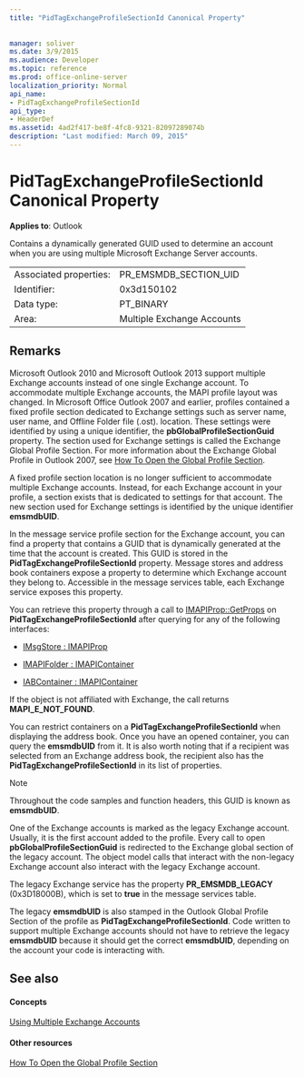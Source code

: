 ```yaml
---
title: "PidTagExchangeProfileSectionId Canonical Property"
 
 
manager: soliver
ms.date: 3/9/2015
ms.audience: Developer
ms.topic: reference
ms.prod: office-online-server
localization_priority: Normal
api_name:
- PidTagExchangeProfileSectionId
api_type:
- HeaderDef
ms.assetid: 4ad2f417-be8f-4fc8-9321-82097289074b
description: "Last modified: March 09, 2015"
---
```


# PidTagExchangeProfileSectionId Canonical Property

  
  
**Applies to**: Outlook 
  
Contains a dynamically generated GUID used to determine an account when you are using multiple Microsoft Exchange Server accounts.
  
|||
|:-----|:-----|
|Associated properties:  <br/> |PR_EMSMDB_SECTION_UID  <br/> |
|Identifier:  <br/> |0x3d150102  <br/> |
|Data type:  <br/> |PT_BINARY  <br/> |
|Area:  <br/> |Multiple Exchange Accounts  <br/> |
   
## Remarks

Microsoft Outlook 2010 and Microsoft Outlook 2013 support multiple Exchange accounts instead of one single Exchange account. To accommodate multiple Exchange accounts, the MAPI profile layout was changed. In Microsoft Office Outlook 2007 and earlier, profiles contained a fixed profile section dedicated to Exchange settings such as server name, user name, and Offline Folder file (.ost). location. These settings were identified by using a unique identifier, the **pbGlobalProfileSectionGuid** property. The section used for Exchange settings is called the Exchange Global Profile Section. For more information about the Exchange Global Profile in Outlook 2007, see [How To Open the Global Profile Section](http://support.microsoft.com/kb/188482).
  
A fixed profile section location is no longer sufficient to accommodate multiple Exchange accounts. Instead, for each Exchange account in your profile, a section exists that is dedicated to settings for that account. The new section used for Exchange settings is identified by the unique identifier **emsmdbUID**.
  
In the message service profile section for the Exchange account, you can find a property that contains a GUID that is dynamically generated at the time that the account is created. This GUID is stored in the **PidTagExchangeProfileSectionId** property. Message stores and address book containers expose a property to determine which Exchange account they belong to. Accessible in the message services table, each Exchange service exposes this property. 
  
You can retrieve this property through a call to [IMAPIProp::GetProps](imapiprop-getprops.md) on **PidTagExchangeProfileSectionId** after querying for any of the following interfaces: 
  
- [IMsgStore : IMAPIProp](imsgstoreimapiprop.md)
    
- [IMAPIFolder : IMAPIContainer](imapifolderimapicontainer.md)
    
- [IABContainer : IMAPIContainer](iabcontainerimapicontainer.md)
    
If the object is not affiliated with Exchange, the call returns **MAPI_E_NOT_FOUND**.
  
You can restrict containers on a **PidTagExchangeProfileSectionId** when displaying the address book. Once you have an opened container, you can query the **emsmdbUID** from it. It is also worth noting that if a recipient was selected from an Exchange address book, the recipient also has the **PidTagExchangeProfileSectionId** in its list of properties. 
  
> [!NOTE]
> Throughout the code samples and function headers, this GUID is known as **emsmdbUID**. 
  
One of the Exchange accounts is marked as the legacy Exchange account. Usually, it is the first account added to the profile. Every call to open **pbGlobalProfileSectionGuid** is redirected to the Exchange global section of the legacy account. The object model calls that interact with the non-legacy Exchange account also interact with the legacy Exchange account. 
  
The legacy Exchange service has the property **PR_EMSMDB_LEGACY** (0x3D18000B), which is set to **true** in the message services table. 
  
The legacy **emsmdbUID** is also stamped in the Outlook Global Profile Section of the profile as **PidTagExchangeProfileSectionId**. Code written to support multiple Exchange accounts should not have to retrieve the legacy **emsmdbUID** because it should get the correct **emsmdbUID**, depending on the account your code is interacting with.
  
## See also

#### Concepts

[Using Multiple Exchange Accounts](using-multiple-exchange-accounts.md)
#### Other resources

[How To Open the Global Profile Section](http://support.microsoft.com/kb/188482)

